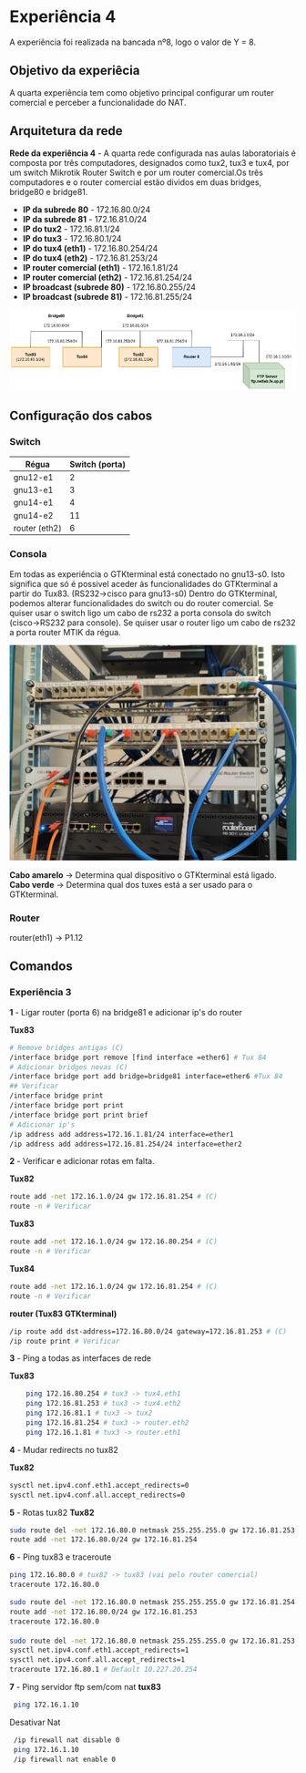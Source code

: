 # Experiência 4
A experiência foi realizada na bancada nº8, logo o valor de Y = 8.

## Objetivo da experiêcia
A quarta experiência tem como objetivo principal configurar um router comercial e perceber a funcionalidade do NAT.

## Arquitetura da rede
**Rede da experiência 4** - A quarta rede configurada nas aulas laboratoriais é composta por três computadores, designados como tux2, tux3 e tux4, por um switch Mikrotik Router Switch e por um router comercial.Os três computadores e o router comercial estão dividos em duas bridges, bridge80 e bridge81.

- **IP da subrede 80** - 172.16.80.0/24
- **IP da subrede 81** - 172.16.81.0/24
- **IP do tux2** - 172.16.81.1/24
- **IP do tux3** - 172.16.80.1/24
- **IP do tux4 (eth1)** - 172.16.80.254/24
- **IP do tux4 (eth2)** - 172.16.81.253/24
- **IP router comercial (eth1)** - 172.16.1.81/24
- **IP router comercial (eth2)** - 172.16.81.254/24
- **IP broadcast (subrede 80)** - 172.16.80.255/24
- **IP broadcast (subrede 81)** - 172.16.81.255/24

![Arquiteura da rede exp4](img/exp4arch.png)


## Configuração dos cabos
### Switch 
|Régua | Switch (porta)|
|----------|----------|
| gnu12-e1 | 2        |
| gnu13-e1 | 3        |
| gnu14-e1 | 4        |
| gnu14-e2 | 11        |
| router (eth2) | 6   |


### Consola
Em todas as experiência o GTKterminal está conectado no gnu13-s0. Isto significa que só é possivel aceder ás funcionalidades do GTKterminal a partir do Tux83. (RS232->cisco para gnu13-s0)
Dentro do GTKterminal, podemos alterar funcionalidades do switch ou do router comercial. Se quiser usar o switch ligo um cabo de rs232 a porta consola do switch (cisco->RS232 para console). Se quiser usar o router ligo um cabo de rs232 a porta router MTIK da régua.

![Cabos exp3](img/cables4.jpg)

**Cabo amarelo** -> Determina qual dispositivo o GTKterminal está ligado.
**Cabo verde** -> Determina qual dos tuxes está a ser usado para o GTKterminal.

### Router
router(eth1) -> P1.12

## Comandos

### Experiência 3

**1** - Ligar router (porta 6) na bridge81 e adicionar ip's do router

**Tux83** 
```bash
# Remove bridges antigas (C)
/interface bridge port remove [find interface =ether6] # Tux 84
# Adicionar bridges novas (C)
/interface bridge port add bridge=bridge81 interface=ether6 #Tux 84
## Verificar
/interface bridge print
/interface bridge port print
/interface bridge port print brief
# Adicionar ip's
/ip address add address=172.16.1.81/24 interface=ether1
/ip address add address=172.16.81.254/24 interface=ether2
```

**2** - Verificar e adicionar rotas em falta.

**Tux82**
```bash
route add -net 172.16.1.0/24 gw 172.16.81.254 # (C)
route -n # Verificar
```

**Tux83**
```bash
route add -net 172.16.1.0/24 gw 172.16.80.254 # (C)
route -n # Verificar
```

**Tux84**
```bash
route add -net 172.16.1.0/24 gw 172.16.81.254 # (C)
route -n # Verificar
```

**router (Tux83 GTKterminal)**
```bash
/ip route add dst-address=172.16.80.0/24 gateway=172.16.81.253 # (C)
/ip route print # Verificar
```


**3** - Ping a todas as interfaces de rede

**Tux83**
```bash
    ping 172.16.80.254 # tux3 -> tux4.eth1
    ping 172.16.81.253 # tux3 -> tux4.eth2
    ping 172.16.81.1 # tux3 -> tux2
    ping 172.16.81.254 # tux3 -> router.eth2
    ping 172.16.1.81 # tux3 -> router.eth1
```
**4** - Mudar redirects no tux82

**Tux82**
```bash
sysctl net.ipv4.conf.eth1.accept_redirects=0
sysctl net.ipv4.conf.all.accept_redirects=0
```

**5** - Rotas tux82
**Tux82**
```bash
sudo route del -net 172.16.80.0 netmask 255.255.255.0 gw 172.16.81.253 dev eth1
route add -net 172.16.80.0/24 gw 172.16.81.254
```
**6** - Ping tux83 e traceroute
```bash
ping 172.16.80.0 # tux82 -> tux83 (vai pelo router comercial)
traceroute 172.16.80.0
```
```bash
sudo route del -net 172.16.80.0 netmask 255.255.255.0 gw 172.16.81.254 dev eth1
route add -net 172.16.80.0/24 gw 172.16.81.253
traceroute 172.16.80.0

sudo route del -net 172.16.80.0 netmask 255.255.255.0 gw 172.16.81.253 dev eth1
sysctl net.ipv4.conf.eth1.accept_redirects=1
sysctl net.ipv4.conf.all.accept_redirects=1
traceroute 172.16.80.1 # Default 10.227.20.254 
```
**7** - Ping servidor ftp sem/com nat
**tux83**
```bash
 ping 172.16.1.10
```
Desativar Nat
```bash
 /ip firewall nat disable 0
 ping 172.16.1.10
 /ip firewall nat enable 0

```
